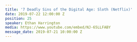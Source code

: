 ```yaml
---
title: '7 Deadly Sins of the Digital Age: Sloth (Netflix)'
date: 2019-07-22 12:00:00 Z
position: 25
speaker: Ethan Harrington
media: https://www.youtube.com/embed/NJ-65LLFABY
message_date: 2019-07-21 10:00:00 Z
---
```


